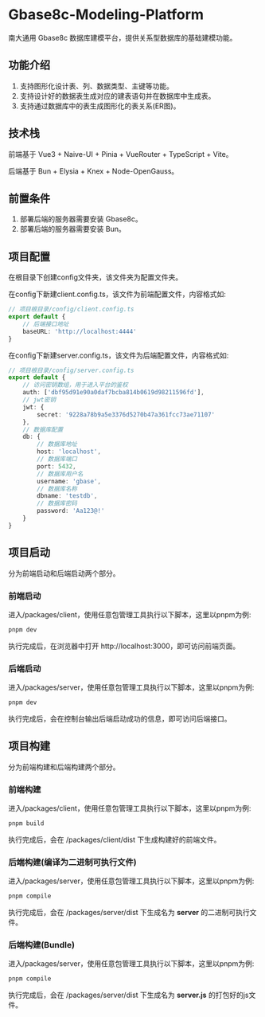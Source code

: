 # Gbase8c-Modeling-Platform

南大通用 Gbase8c 数据库建模平台，提供关系型数据库的基础建模功能。

## 功能介绍

1. 支持图形化设计表、列、数据类型、主键等功能。
2. 支持设计好的数据表生成对应的建表语句并在数据库中生成表。
3. 支持通过数据库中的表生成图形化的表关系(ER图)。

## 技术栈

前端基于 Vue3 + Naive-UI + Pinia + VueRouter + TypeScript + Vite。

后端基于 Bun + Elysia + Knex + Node-OpenGauss。

## 前置条件

1. 部署后端的服务器需要安装 Gbase8c。
2. 部署后端的服务器需要安装 Bun。

## 项目配置

在根目录下创建config文件夹，该文件夹为配置文件夹。

在config下新建client.config.ts，该文件为前端配置文件，内容格式如:

```ts
// 项目根目录/config/client.config.ts
export default {
    // 后端接口地址
    baseURL: 'http://localhost:4444'
}
```

在config下新建server.config.ts，该文件为后端配置文件，内容格式如:

```ts
// 项目根目录/config/server.config.ts
export default {
    // 访问密钥数组，用于进入平台的鉴权
    auth: ['dbf95d91e90a0daf7bcba814b0619d98211596fd'],
    // jwt密钥
    jwt: {
        secret: '9228a78b9a5e3376d5270b47a361fcc73ae71107'
    },
    // 数据库配置
    db: {
        // 数据库地址
        host: 'localhost',
        // 数据库端口
        port: 5432,
        // 数据库用户名
        username: 'gbase',
        // 数据库名称
        dbname: 'testdb',
        // 数据库密码
        password: 'Aa123@!'
    }
}
```

## 项目启动

分为前端启动和后端启动两个部分。

### 前端启动

进入/packages/client，使用任意包管理工具执行以下脚本，这里以pnpm为例:

```bash
pnpm dev
```

执行完成后，在浏览器中打开 http://localhost:3000，即可访问前端页面。

### 后端启动

进入/packages/server，使用任意包管理工具执行以下脚本，这里以pnpm为例:

```bash
pnpm dev
```

执行完成后，会在控制台输出后端启动成功的信息，即可访问后端接口。

## 项目构建

分为前端构建和后端构建两个部分。

### 前端构建

进入/packages/client，使用任意包管理工具执行以下脚本，这里以pnpm为例:

```bash
pnpm build
```

执行完成后，会在 /packages/client/dist 下生成构建好的前端文件。

### 后端构建(编译为二进制可执行文件)

进入/packages/server，使用任意包管理工具执行以下脚本，这里以pnpm为例:

```bash
pnpm compile
```

执行完成后，会在 /packages/server/dist 下生成名为 **server** 的二进制可执行文件。

### 后端构建(Bundle)

进入/packages/server，使用任意包管理工具执行以下脚本，这里以pnpm为例:

```bash
pnpm compile
```

执行完成后，会在 /packages/server/dist 下生成名为 **server.js** 的打包好的js文件。
